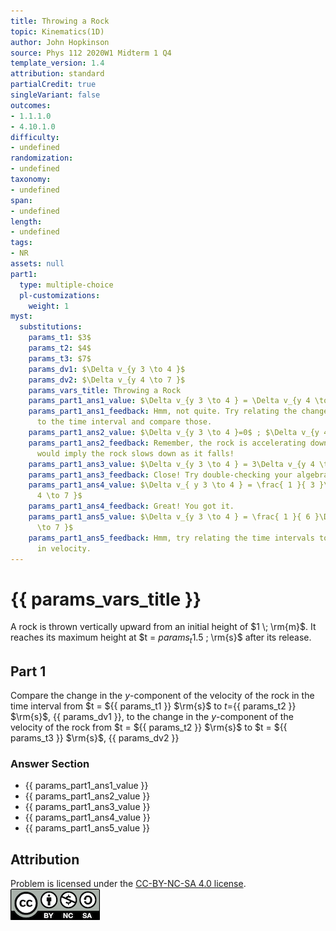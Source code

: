 ```yaml
---
title: Throwing a Rock
topic: Kinematics(1D)
author: John Hopkinson
source: Phys 112 2020W1 Midterm 1 Q4
template_version: 1.4
attribution: standard
partialCredit: true
singleVariant: false
outcomes:
- 1.1.1.0
- 4.10.1.0
difficulty:
- undefined
randomization:
- undefined
taxonomy:
- undefined
span:
- undefined
length:
- undefined
tags:
- NR
assets: null
part1:
  type: multiple-choice
  pl-customizations:
    weight: 1
myst:
  substitutions:
    params_t1: $3$
    params_t2: $4$
    params_t3: $7$
    params_dv1: $\Delta v_{y 3 \to 4 }$
    params_dv2: $\Delta v_{y 4 \to 7 }$
    params_vars_title: Throwing a Rock
    params_part1_ans1_value: $\Delta v_{y 3 \to 4 } = \Delta v_{y 4 \to 7 } + 2 $
    params_part1_ans1_feedback: Hmm, not quite. Try relating the change in velocity
      to the time interval and compare those.
    params_part1_ans2_value: $\Delta v_{y 3 \to 4 }=0$ ; $\Delta v_{y 4 \to 7 }<0$
    params_part1_ans2_feedback: Remember, the rock is accelerating down. These statements
      would imply the rock slows down as it falls!
    params_part1_ans3_value: $\Delta v_{y 3 \to 4 } = 3\Delta v_{y 4 \to 7 }$
    params_part1_ans3_feedback: Close! Try double-checking your algebra.
    params_part1_ans4_value: $\Delta v_{ y 3 \to 4 } = \frac{ 1 }{ 3 }\Delta v_{y
      4 \to 7 }$
    params_part1_ans4_feedback: Great! You got it.
    params_part1_ans5_value: $\Delta v_{y 3 \to 4 } = \frac{ 1 }{ 6 }\Delta v_{y 4
      \to 7 }$
    params_part1_ans5_feedback: Hmm, try relating the time intervals to the change
      in velocity.
---
```

# {{ params_vars_title }}
A rock is thrown vertically upward from an initial height of $1 \; \rm{m}$. It reaches its maximum height at $t = ${{ params_t1 }}$.5 \; \rm{s}$ after its release.

## Part 1

Compare the change in the $y$-component of the velocity of the rock in the time interval from $t = ${{ params_t1 }} $\rm{s}$ to $t =${{ params_t2 }} $\rm{s}$, {{ params_dv1 }}, to the change in the $y$-component of the velocity of the rock from $t = ${{ params_t2 }} $\rm{s}$ to $t = ${{ params_t3 }} $\rm{s}$, {{ params_dv2 }}

### Answer Section

- {{ params_part1_ans1_value }}
- {{ params_part1_ans2_value }}
- {{ params_part1_ans3_value }}
- {{ params_part1_ans4_value }}
- {{ params_part1_ans5_value }}

## Attribution

Problem is licensed under the [CC-BY-NC-SA 4.0 license](https://creativecommons.org/licenses/by-nc-sa/4.0/).<br> ![The Creative Commons 4.0 license requiring attribution-BY, non-commercial-NC, and share-alike-SA license.](https://raw.githubusercontent.com/firasm/bits/master/by-nc-sa.png)
